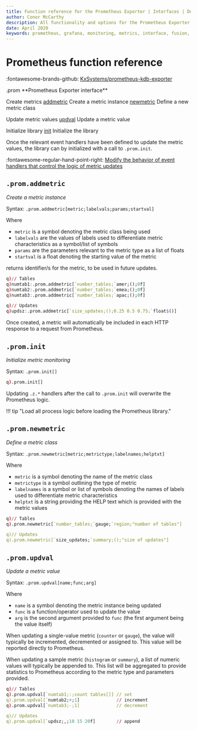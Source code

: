 ```yaml
---
title: Function reference for the Prometheus Exporter | Interfaces | Documentation for kdb+ and q
author: Conor McCarthy
description: All functionality and options for the Prometheus Exporter for kdb+ metrics
date: April 2020
keywords: prometheus, grafana, monitoring, metrics, interface, fusion, exporter, visualisation, q
---
```

# Prometheus function reference

:fontawesome-brands-github:
[KxSystems/prometheus-kdb-exporter](https://github.com/KxSystems/prometheus-kdb-exporter)

<div markdown="1" class="typewriter">
.prom   **Prometheus Exporter interface**

Create metrics
  [addmetric](#promaddmetric)         Create a metric instance
  [newmetric](#promnewmetric)         Define a new metric class

Update metric values
  [updval](#promupdval)            Update a metric value

Initialize library
  [init](#prominit)              Initialize the library
</div>

Once the relevant event handlers have been defined to update the metric values, the library can by initialized with a call to `.prom.init`.

:fontawesome-regular-hand-point-right:
[Modify the behavior of event handlers that control the logic of metric updates](event-handlers.md)





## `.prom.addmetric`

_Create a metric instance_

Syntax: `.prom.addmetric[metric;labelvals;params;startval]`

Where

-   `metric` is a symbol denoting the metric class being used
-   `labelvals` are the values of labels used to differentiate metric characteristics as a symbol/list of symbols
-   `params` are the parameters relevant to the metric type as a list of floats
-   `startval` is a float denoting the starting value of the metric

returns identifier/s for the metric, to be used in future updates.

```q
q)// Tables
q)numtab1:.prom.addmetric[`number_tables;`amer;();0f]
q)numtab2:.prom.addmetric[`number_tables;`emea;();0f]
q)numtab3:.prom.addmetric[`number_tables;`apac;();0f]

q)// Updates
q)updsz:.prom.addmetric[`size_updates;();0.25 0.5 0.75;`float$()]
```

Once created, a metric will automatically be included in each HTTP response to a request from Prometheus.


## `.prom.init`

_Initialize metric monitoring_

Syntax: `.prom.init[]`

```q
q).prom.init[]
```

Updating `.z.*` handlers after the call to `.prom.init` will overwrite the Prometheus logic. 

!!! tip "Load all process logic before loading the Prometheus library."


## `.prom.newmetric`

_Define a metric class_

Syntax: `.prom.newmetric[metric;metrictype;labelnames;helptxt]`

Where

-   `metric` is a symbol denoting the name of the metric class
-   `metrictype` is a symbol outlining the type of metric
-   `labelnames` is a symbol or list of symbols denoting the names of labels used to differentiate metric characteristics
-   `helptxt` is a string providing the HELP text which is provided with the metric values

```q
q)// Tables
q).prom.newmetric[`number_tables;`gauge;`region;"number of tables"]

q)// Updates
q).prom.newmetric[`size_updates;`summary;();"size of updates"]
```


## `.prom.updval`

_Update a metric value_

Syntax: `.prom.updval[name;func;arg]`

Where

-   `name` is a symbol denoting the metric instance being updated
-   `func` is a function/operator used to update the value
-   `arg` is the second argument provided to `func` (the first argument being the value itself)

When updating a single-value metric (`counter` or `gauge`), the value will typically be incremented, decremented or assigned to. This value will be reported directly to Prometheus.

When updating a sample metric (`histogram` or `summary`), a list of numeric values will typically be appended to. This list will be aggregated to provide statistics to Prometheus according to the metric type and parameters provided.

```q
q)// Tables
q).prom.updval[`numtab1;:;count tables[]] // set
q).prom.updval[`numtab2;+;1]              // increment
q).prom.updval[`numtab3;-;1]              // decrement

q)// Updates
q).prom.updval[`updsz;,;10 15 20f]        // append
```


